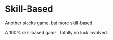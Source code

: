 # Skill-Based

Another stocks game, but more skill-based.

A 100% skill-based game. Totally no luck involved.
